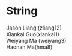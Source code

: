 # String
Jason Liang (zliang12)  
Xiankai Guo(xiankai1)   
Weiyang Ma (weiyang3)  
Haonan Ma(hma8)


